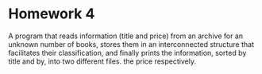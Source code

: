 # Homework 4

A program that reads information (title and price) from an archive for an unknown number of books, stores them in an interconnected structure that facilitates their classification, and finally prints the information, sorted by title and by, into two different files. the price respectively.
